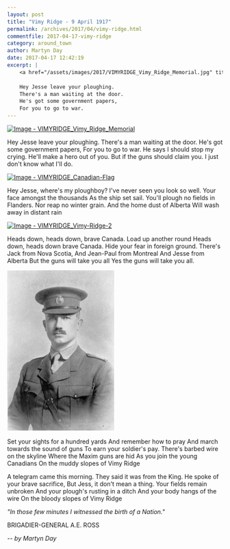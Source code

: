 ```yaml
---
layout: post
title: "Vimy Ridge - 9 April 1917"
permalink: /archives/2017/04/vimy-ridge.html
commentfile: 2017-04-17-vimy-ridge
category: around_town
author: Martyn Day
date: 2017-04-17 12:42:19
excerpt: |
    <a href="/assets/images/2017/VIMYRIDGE_Vimy_Ridge_Memorial.jpg" title="Click for a larger image"><img src="/assets/images/2017/VIMYRIDGE_Vimy_Ridge_Memorial-thumb.jpg" width="150" alt="Image - VIMYRIDGE_Vimy_Ridge_Memorial"  class="photo right"/></a>

    Hey Jesse leave your ploughing.
    There's a man waiting at the door.
    He's got some government papers,
    For you to go to war.
---
```


<a href="/assets/images/2017/VIMYRIDGE_Vimy_Ridge_Memorial.jpg" title="Click for a larger image"><img src="/assets/images/2017/VIMYRIDGE_Vimy_Ridge_Memorial-thumb.jpg" width="250" alt="Image - VIMYRIDGE_Vimy_Ridge_Memorial"  class="photo right"/></a>

<p class="poem">
Hey Jesse leave your ploughing.
There's a man waiting at the door.
He's got some government papers,
For you to go to war.
He says I should stop my crying.
He'll make a hero out of you.
But if the guns should claim you.
I just don't know what I'll do.

</p>
<a href="/assets/images/2017/VIMYRIDGE_Canadian-Flag.jpg" title="Click for a larger image"><img src="/assets/images/2017/VIMYRIDGE_Canadian-Flag-thumb.jpg" width="250" alt="Image - VIMYRIDGE_Canadian-Flag"  class="photo right"/></a>

<p class="poem">
Hey Jesse, where's my ploughboy?
I've never seen you look so well.
Your face amongst the thousands
As the ship set sail.
You'll plough no fields in Flanders.
Nor reap no winter grain.
And the home dust of Alberta
Will wash away in distant rain

</p>
<a href="/assets/images/2017/VIMYRIDGE_Vimy-Ridge-2.jpg" title="Click for a larger image"><img src="/assets/images/2017/VIMYRIDGE_Vimy-Ridge-2-thumb.jpg" width="250" alt="Image - VIMYRIDGE_Vimy-Ridge-2"  class="photo right"/></a>

<p class="poem">
Heads down, heads down, brave Canada.
Load up another round
Heads down, heads down brave Canada.
Hide your fear in foreign ground.
There's Jack from Nova Scotia,
And Jean-Paul from Montreal
And Jesse from Alberta
But the guns will take you all
Yes the guns will take you all.

</p>
<a href="/assets/images/2017/VIMYRIDGE_Brigadier-Gemeral-A.E-Ross" title="Click for a larger image"><img src="/assets/images/2017/VIMYRIDGE_Brigadier-Gemeral-A-thumb.E-Ross" width="250" alt="Image - VIMYRIDGE_Brigadier-Gemeral-A"  class="photo right"/></a>

<p class="poem">
Set your sights for a hundred yards
And remember how to pray
And march towards the sound of guns
To earn your soldier's pay.
There's barbed wire on the skyline
Where the Maxim guns are hid
As you join the young Canadians
On the muddy slopes of Vimy Ridge

</p>
<p class="poem">
A telegram came this morning.
They said it was from the King.
He spoke of your brave sacrifice,
But Jess, it don't mean a thing.
Your fields remain unbroken
And your plough's rusting in a ditch
And your body hangs of the wire
On the bloody slopes of Vimy Ridge

</p>
<em>"In those few minutes I witnessed the birth of a Nation."</em>

BRIGADIER-GENERAL A.E. ROSS

<cite>-- by Martyn Day</cite>
